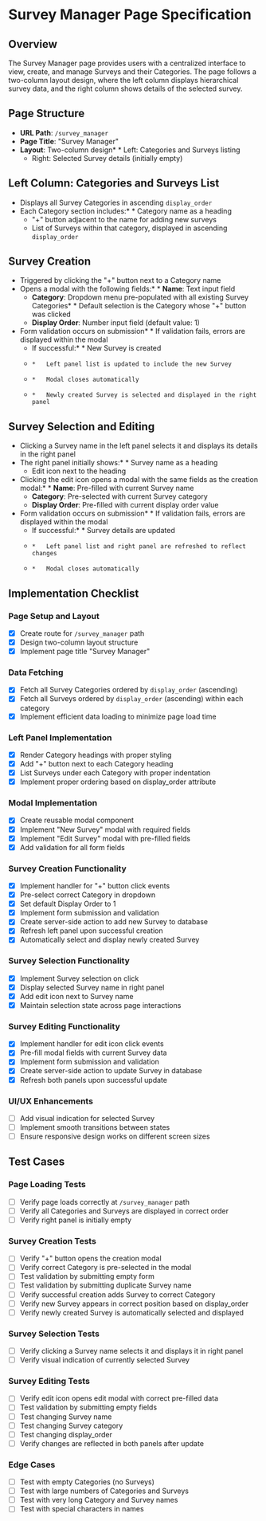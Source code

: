 # Survey Manager Page Specification

## Overview

The Survey Manager page provides users with a centralized interface to view, create, and manage Surveys and their Categories. The page follows a two-column layout design, where the left column displays hierarchical survey data, and the right column shows details of the selected survey.

## Page Structure

*   **URL Path**: `/survey_manager`
*   **Page Title**: "Survey Manager"
*   **Layout**: Two-column design* *   Left: Categories and Surveys listing
      *   Right: Selected Survey details (initially empty)

## Left Column: Categories and Surveys List

*   Displays all Survey Categories in ascending `display_order`
*   Each Category section includes:* *   Category name as a heading
      *   "+" button adjacent to the name for adding new surveys
      *   List of Surveys within that category, displayed in ascending `display_order`

## Survey Creation

*   Triggered by clicking the "+" button next to a Category name
*   Opens a modal with the following fields:* *   **Name**: Text input field
      *   **Category**: Dropdown menu pre-populated with all existing Survey Categories* *   Default selection is the Category whose "+" button was clicked
      *   **Display Order**: Number input field (default value: 1)
*   Form validation occurs on submission* *   If validation fails, errors are displayed within the modal
      *   If successful:* *   New Survey is created
      *     *   Left panel list is updated to include the new Survey
      *     *   Modal closes automatically
      *     *   Newly created Survey is selected and displayed in the right panel

## Survey Selection and Editing

*   Clicking a Survey name in the left panel selects it and displays its details in the right panel
*   The right panel initially shows:* *   Survey name as a heading
      *   Edit icon next to the heading
*   Clicking the edit icon opens a modal with the same fields as the creation modal:* *   **Name**: Pre-filled with current Survey name
      *   **Category**: Pre-selected with current Survey category
      *   **Display Order**: Pre-filled with current display order value
*   Form validation occurs on submission* *   If validation fails, errors are displayed within the modal
      *   If successful:* *   Survey details are updated
      *     *   Left panel list and right panel are refreshed to reflect changes
      *     *   Modal closes automatically

## Implementation Checklist

### Page Setup and Layout

- [x]    Create route for `/survey_manager` path
- [x]    Design two-column layout structure
- [x]    Implement page title "Survey Manager"

### Data Fetching

- [x]    Fetch all Survey Categories ordered by `display_order` (ascending)
- [x]    Fetch all Surveys ordered by `display_order` (ascending) within each category
- [x]    Implement efficient data loading to minimize page load time

### Left Panel Implementation

- [x]    Render Category headings with proper styling
- [x]    Add "+" button next to each Category heading
- [x]    List Surveys under each Category with proper indentation
- [x]    Implement proper ordering based on display\_order attribute

### Modal Implementation

- [x]    Create reusable modal component
- [x]    Implement "New Survey" modal with required fields
- [x]    Implement "Edit Survey" modal with pre-filled fields
- [x]    Add validation for all form fields

### Survey Creation Functionality

- [x]    Implement handler for "+" button click events
- [x]    Pre-select correct Category in dropdown
- [x]    Set default Display Order to 1
- [x]    Implement form submission and validation
- [x]    Create server-side action to add new Survey to database
- [x]    Refresh left panel upon successful creation
- [x]    Automatically select and display newly created Survey

### Survey Selection Functionality

- [x]    Implement Survey selection on click
- [x]    Display selected Survey name in right panel
- [x]    Add edit icon next to Survey name
- [x]    Maintain selection state across page interactions

### Survey Editing Functionality

- [x]    Implement handler for edit icon click events
- [x]    Pre-fill modal fields with current Survey data
- [x]    Implement form submission and validation
- [x]    Create server-side action to update Survey in database
- [x]    Refresh both panels upon successful update

### UI/UX Enhancements

- [ ]    Add visual indication for selected Survey
- [ ]    Implement smooth transitions between states
- [ ]    Ensure responsive design works on different screen sizes

## Test Cases

### Page Loading Tests

- [ ]    Verify page loads correctly at `/survey_manager` path
- [ ]    Verify all Categories and Surveys are displayed in correct order
- [ ]    Verify right panel is initially empty

### Survey Creation Tests

- [ ]    Verify "+" button opens the creation modal
- [ ]    Verify correct Category is pre-selected in the modal
- [ ]    Test validation by submitting empty form
- [ ]    Test validation by submitting duplicate Survey name
- [ ]    Verify successful creation adds Survey to correct Category
- [ ]    Verify new Survey appears in correct position based on display\_order
- [ ]    Verify newly created Survey is automatically selected and displayed

### Survey Selection Tests

- [ ]    Verify clicking a Survey name selects it and displays it in right panel
- [ ]    Verify visual indication of currently selected Survey

### Survey Editing Tests

- [ ]    Verify edit icon opens edit modal with correct pre-filled data
- [ ]    Test validation by submitting empty fields
- [ ]    Test changing Survey name
- [ ]    Test changing Survey category
- [ ]    Test changing display\_order
- [ ]    Verify changes are reflected in both panels after update

### Edge Cases

- [ ]    Test with empty Categories (no Surveys)
- [ ]    Test with large numbers of Categories and Surveys
- [ ]    Test with very long Category and Survey names
- [ ]    Test with special characters in names
